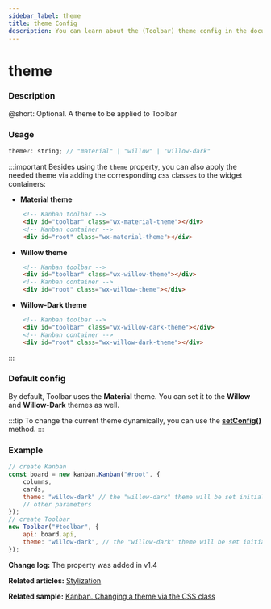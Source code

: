 ```yaml
---
sidebar_label: theme
title: theme Config
description: You can learn about the (Toolbar) theme config in the documentation of the DHTMLX JavaScript Kanban library. Browse developer guides and API reference, try out code examples and live demos, and download a free 30-day evaluation version of DHTMLX Kanban.
---
```


# theme

### Description

@short: Optional. A theme to be applied to Toolbar

### Usage

~~~jsx {}
theme?: string; // "material" | "willow" | "willow-dark"
~~~

:::important
Besides using the `theme` property, you can also apply the needed theme via adding the corresponding *css* classes to the widget containers:

- **Material theme**
~~~html {}
	<!-- Kanban toolbar -->
	<div id="toolbar" class="wx-material-theme"></div>
	<!-- Kanban container -->
	<div id="root" class="wx-material-theme"></div>
~~~

- **Willow theme**
~~~html {}
	<!-- Kanban toolbar -->
	<div id="toolbar" class="wx-willow-theme"></div>
	<!-- Kanban container -->
	<div id="root" class="wx-willow-theme"></div>
~~~

- **Willow-Dark theme**
~~~html {}
	<!-- Kanban toolbar -->
	<div id="toolbar" class="wx-willow-dark-theme"></div>
	<!-- Kanban container -->
	<div id="root" class="wx-willow-dark-theme"></div>
~~~
:::

### Default config

By default, Toolbar uses the **Material** theme. You can set it to the **Willow** and **Willow-Dark** themes as well.

:::tip
To change the current theme dynamically, you can use the [**setConfig()**](../../methods/toolbar_setconfig_method) method.
:::

### Example

~~~jsx {5,11}
// create Kanban
const board = new kanban.Kanban("#root", {
	columns,
	cards,
	theme: "willow-dark" // the "willow-dark" theme will be set initially
	// other parameters
});
// create Toolbar
new Toolbar("#toolbar", {
    api: board.api,
    theme: "willow-dark", // the "willow-dark" theme will be set initially
});
~~~

**Change log:** The property was added in v1.4

**Related articles:** [Stylization](../../../guides/stylization)

**Related sample:** [Kanban. Changing a theme via the CSS class](https://snippet.dhtmlx.com/7qzp561m)